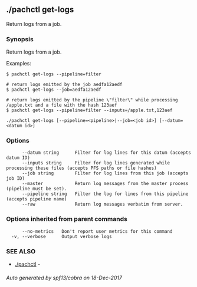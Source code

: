 ## ./pachctl get-logs

Return logs from a job.

### Synopsis


Return logs from a job.

Examples:

```sh# return logs emitted by recent jobs in the "filter" pipeline
$ pachctl get-logs --pipeline=filter

# return logs emitted by the job aedfa12aedf
$ pachctl get-logs --job=aedfa12aedf

# return logs emitted by the pipeline \"filter\" while processing /apple.txt and a file with the hash 123aef
$ pachctl get-logs --pipeline=filter --inputs=/apple.txt,123aef
```

```
./pachctl get-logs [--pipeline=<pipeline>|--job=<job id>] [--datum=<datum id>]
```

### Options

```
      --datum string      Filter for log lines for this datum (accepts datum ID)
      --inputs string     Filter for log lines generated while processing these files (accepts PFS paths or file hashes)
      --job string        Filter for log lines from this job (accepts job ID)
      --master            Return log messages from the master process (pipeline must be set).
      --pipeline string   Filter the log for lines from this pipeline (accepts pipeline name)
      --raw               Return log messages verbatim from server.
```

### Options inherited from parent commands

```
      --no-metrics   Don't report user metrics for this command
  -v, --verbose      Output verbose logs
```

### SEE ALSO
* [./pachctl](./pachctl.md)	 - 

###### Auto generated by spf13/cobra on 18-Dec-2017
